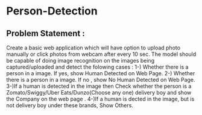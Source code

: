 # Person-Detection
## Problem Statement :
Create a basic web application which will have option to upload
photo manually or click photos from webcam after every 10 sec. The model should be capable of
doing image recognition on the images being captured/uploaded and detect the folowing cases :
1-) Whether there is a person in a image. If yes, show Human Detected on Web Page.
2-) Whether there is a person in a image. If no , show No Human Detected on Web Page.
3-)If a human is detected in the image then Check whether the person is a Zomato/Swiggy/Uber
Eats/Dunzo(Choose any one) delivery boy and show the Company on the web page .
4-)If a human is dected in the image, but is not delivery boy under these brands, Show Others.
